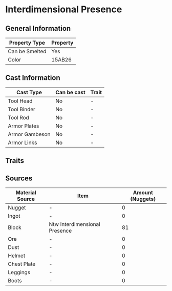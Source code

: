 # Interdimensional Presence

## General Information

| Property Type  | Property |
| -------------- | -------- |
| Can be Smelted | Yes      |
| Color          | 15AB26   |

## Cast Information

| Cast Type      | Can be cast | Trait |
| -------------- | ----------- | ----- |
| Tool Head      | No          | -     |
| Tool Binder    | No          | -     |
| Tool Rod       | No          | -     |
| Armor Plates   | No          | -     |
| Armor Gambeson | No          | -     |
| Armor Links    | No          | -     |

## Traits

## Sources

| Material Source | Item                          | Amount (Nuggets) |
| --------------- | ----------------------------- | ---------------- |
| Nugget          | -                             | 0                |
| Ingot           | -                             | 0                |
| Block           | Ntw Interdimensional Presence | 81               |
| Ore             | -                             | 0                |
| Dust            | -                             | 0                |
| Helmet          | -                             | 0                |
| Chest Plate     | -                             | 0                |
| Leggings        | -                             | 0                |
| Boots           | -                             | 0                |
